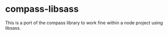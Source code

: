 # compass-libsass

This is a port of the compass library to work fine within a node project using libsass.
